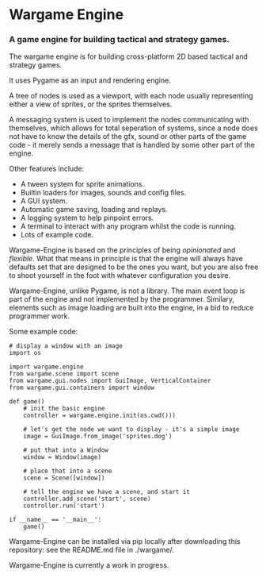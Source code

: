 # Wargame Engine

### A game engine for building tactical and strategy games.

The wargame engine is for building cross-platform 2D based tactical and strategy games.

It uses Pygame as an input and rendering engine.

A tree of nodes is used as a viewport, with each node usually representing either a view of sprites, or the sprites themselves.

A messaging system is used to implement the nodes communicating with themselves, which allows for total seperation of systems, since a node does not have to know the details of the gfx, sound or other parts of the game code - it merely sends a message that is handled by some other part of the engine.

Other features include:

* A tween system for sprite animations.
* Builtin loaders for images, sounds and config files.
* A GUI system.
* Automatic game saving, loading and replays.
* A logging system to help pinpoint errors.
* A terminal to interact with any program whilst the code is running.
* Lots of example code.

Wargame-Engine is based on the principles of being *opinionated* and *flexible*. What that means in principle is that the engine will always have defaults set that are designed to be the ones you want, but you are also free to shoot yourself in the foot with whatever configuration you desire.

Wargame-Engine, unlike Pygame, is not a library. The main event loop is part of the engine and not implemented by the programmer. Similary, elements such as image loading are built into the engine, in a bid to reduce programmer work.

Some example code:

    # display a window with an image
    import os

    import wargame.engine
    from wargame.scene import scene
    from wargame.gui.nodes import GuiImage, VerticalContainer
    from wargame.gui.containers import window

    def game()
        # init the basic engine
        controller = wargame.engine.init(os.cwd()))

        # let's get the node we want to display - it's a simple image
        image = GuiImage.from_image('sprites.dog')

        # put that into a Window
        window = Window(image)

        # place that into a scene
        scene = Scene([window])

        # tell the engine we have a scene, and start it
        controller.add_scene('start', scene)
        controller.run('start')

    if __name__ == '__main__':
        game()

Wargame-Engine can be installed via pip locally after downloading this repository: see the README.md file in ./wargame/.

Wargame-Engine is currently a work in progress.
